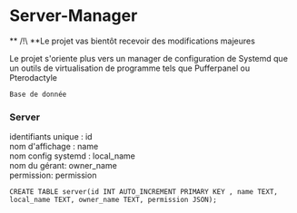 # Server-Manager

** /!\ **Le projet vas bientôt recevoir des modifications majeures 

Le projet s'oriente plus vers un manager de configuration de Systemd que un outils de virtualisation de programme tels que Pufferpanel ou Pterodactyle

`Base de donnée`
### Server
identifiants unique  :  id <br>
nom d'affichage : name <br>
nom config systemd : local_name<br>
nom du gérant: owner_name<br>
permission: permission

```mariadb
CREATE TABLE server(id INT AUTO_INCREMENT PRIMARY KEY , name TEXT, local_name TEXT, owner_name TEXT, permission JSON);
```
